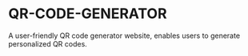 # QR-CODE-GENERATOR
A user-friendly QR code generator website, enables users to generate personalized QR codes.
